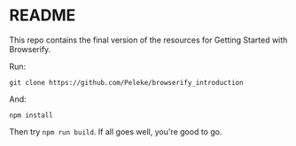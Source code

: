 # README

This repo contains the final version of the resources for Getting Started with Browserify.

Run:

`git clone https://github.com/Peleke/browserify_introduction `

And:

` npm install `

Then try `npm run build`. If all goes well, you're good to go.
